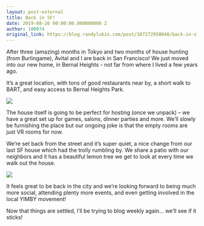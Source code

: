 ```yaml
---
layout: post-external
title: Back in SF!
date: 2019-08-26 00:00:00.000000000 Z
author: 100074
original_link: https://blog.randylubin.com/post/187272950048/back-in-sf
---
```


After three (amazing) months in Tokyo and two months of house hunting (from Burlingame), Avital and I are back in San Francisco! We just moved into our new home, in Bernal Heights - not far from where I lived a few years ago.

It’s a great location, with tons of good restaurants near by, a short walk to BART, and easy access to Bernal Heights Park.

![](/images/345eda5d5f77ea685e08e901d8e9b4646ac6baa07ee5e0c035f4febe217f89a9.png)

The house itself is going to be perfect for hosting (once we unpack) – we have a great set up for games, salons, dinner parties and more. We’ll slowly be furnishing the place but our ongoing joke is that the empty rooms are just VR rooms for now.

We’re set back from the street and it’s super quiet, a nice change from our last SF house which had the trolly rumbling by. We share a patio with our neighbors and it has a beautiful lemon tree we get to look at every time we walk out the house.

![](/images/0301cb9a6659a130b92494aec93bc9184f7bd682529a78423f02fd80635c0a81.png)

It feels great to be back in the city and we’re looking forward to being much more social, attending plenty more events, and even getting involved in the local YIMBY movement!

Now that things are settled, I’ll be trying to blog weekly again... we’ll see if it sticks!

